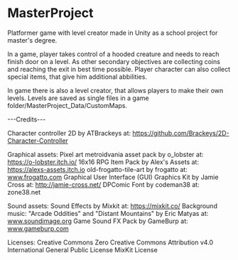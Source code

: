# MasterProject
Platformer game with level creator made in Unity as a school project for master's degree.

In a game, player takes control of a hooded creature and needs to reach finish door on a level. As other secondary objectives are collecting coins and reaching the exit
in best time possible. Player character can also collect special items, that give him additional abbilities.

In game there is also a level creator, that allows players to make their own levels. Levels are saved as single files in a game folder/MasterProject_Data/CustomMaps.


---Credits---

 Character controller 2D by ATBrackeys at: https://github.com/Brackeys/2D-Character-Controller

Graphical assets:
 Pixel art metroidvania asset pack by o_lobster at: https://o-lobster.itch.io/
 16x16 RPG Item Pack by Alex's Assets at: https://alexs-assets.itch.io
 old-frogatto-tile-art by frogatto at: www.frogatto.com
 Graphical User Interface (GUI) Graphics Kit by Jamie Cross at: http://jamie-cross.net/
 DPComic Font by codeman38 at: zone38.net

Sound assets:
 Sound Effects by Mixkit at: https://mixkit.co/
 Background music: "Arcade Oddities" and "Distant Mountains" by Eric Matyas at: www.soundimage.org
 Game Sound FX Pack by GameBurp at: www.gameburp.com

Licenses:
 Creative Commons Zero
 Creative Commons Attribution v4.0 International
 General Public License
 MixKit License
